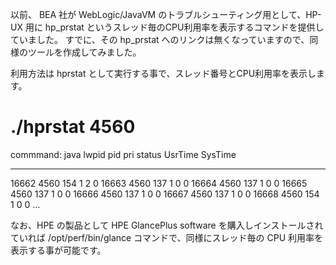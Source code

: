 
以前、 BEA 社が WebLogic/JavaVM のトラブルシューティング用として、HP-UX 用に hp_prstat というスレッド毎のCPU利用率を表示するコマンドを提供していました。
すでに、その hp_prstat へのリンクは無くなっていますので、同様のツールを作成してみました。

利用方法は hprstat <PID> として実行する事で、スレッド番号とCPU利用率を表示します。

# ./hprstat 4560
commmand: java
lwpid   pid     pri     status  UsrTime SysTime
-----   ---     ---     ----    ------  ------
16662   4560    154     1       2       0
16663   4560    137     1       0       0
16664   4560    137     1       0       0
16665   4560    137     1       0       0
16666   4560    137     1       0       0
16667   4560    137     1       0       0
16668   4560    154     1       0       0
…

なお、HPE の製品として HPE GlancePlus software を購入しインストールされていれば /opt/perf/bin/glance コマンドで、同様にスレッド毎の CPU 利用率を表示する事が可能です。
